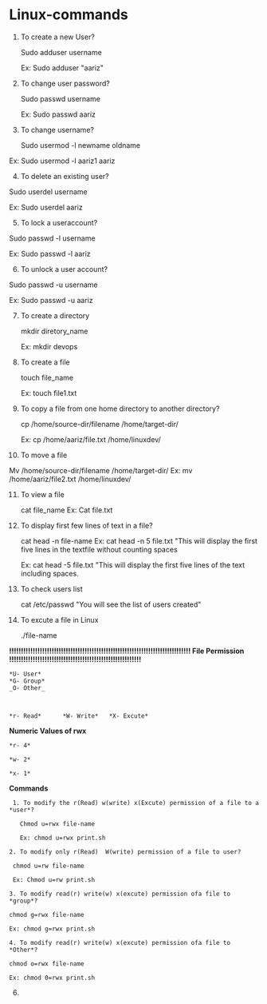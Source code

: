 # Linux-commands
1.	To create a new User?

  	 Sudo adduser username
  	
     Ex: Sudo adduser "aariz"
  	
2. 	To change user password?

     Sudo passwd username

     Ex: Sudo passwd aariz
   	
3.	To change username?

    Sudo usermod -l newname oldname

   Ex: Sudo usermod -l aariz1 aariz
   
4. 	To delete an existing user?

  Sudo userdel username

  Ex: Sudo userdel aariz
  
5. 	To lock a useraccount?

  Sudo passwd -l username

  Ex: Sudo passwd -l aariz
  
6. 	To unlock a user account?	

  Sudo passwd -u username

  Ex: Sudo passwd -u aariz

7. To create a directory

   mkdir diretory_name

   Ex: mkdir devops

8. To create a file

   touch file_name

   Ex: touch file1.txt

9. To copy a file from one home directory to another directory?

   cp /home/source-dir/filename /home/target-dir/

   Ex: cp /home/aariz/file.txt /home/linuxdev/

10. To move a file

   Mv /home/source-dir/filename /home/target-dir/
   Ex: mv /home/aariz/file2.txt /home/linuxdev/

11. To view a file

    cat file_name
    Ex: Cat file.txt

12. To display first few lines of text in a file?

    cat head -n file-name
    Ex: cat head -n 5 file.txt
    "This will display the first five lines in the textfile without counting spaces

    Ex: cat head -5 file.txt
    "This will display the first five lines of the text including spaces.

13. To check users list

    cat /etc/passwd
    "You will see the list of users created"


15. To excute a file in Linux

     ./file-name

**!!!!!!!!!!!!!!!!!!!!!!!!!!!!!!!!!!!!!!!!!!!!!!!!!!!!!!!!!!!!!!!!!!!!!!!!!!!!!  **File Permission**  !!!!!!!!!!!!!!!!!!!!!!!!!!!!!!!!!!!!!!!!!!!!!!!!!!!!!!!!**



    *U- User*
    *G- Group*
    _O- Other_



    *r- Read*      *W- Write*   *X- Excute*



__Numeric Values of rwx__


    *r- 4*
    
    *w- 2*
    
    *x- 1*

**Commands**


     1. To modify the r(Read) w(write) x(Excute) permission of a file to a *user*?

       Chmod u=rwx file-name

       Ex: chmod u=rwx print.sh

    2. To modify only r(Read)  W(write) permission of a file to user?

     chmod u=rw file-name

     Ex: Chmod u=rw print.sh

    3. To modify read(r) write(w) x(excute) permission ofa file to *group*?

    chmod g=rwx file-name

    Ex: chmod g=rwx print.sh

    4. To modify read(r) write(w) x(excute) permission ofa file to *Other*?

    chmod o=rwx file-name

    Ex: chmod 0=rwx print.sh

  
6. 




    


